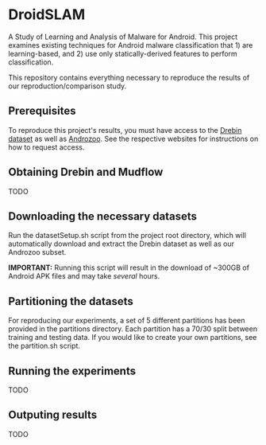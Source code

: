 # DroidSLAM
A Study of Learning and Analysis of Malware for Android.  This project examines existing techniques for Android malware classification that 1) are learning-based, and 2) use only statically-derived features to perform classification.

This repository contains everything necessary to reproduce the results of our reproduction/comparison study.

## Prerequisites
To reproduce this project's results, you must have access to the [Drebin dataset](https://www.sec.cs.tu-bs.de/~danarp/drebin/) as well as [Androzoo](https://androzoo.uni.lu/).  See the respective websites for instructions on how to request access.

## Obtaining Drebin and Mudflow
TODO

## Downloading the necessary datasets
Run the datasetSetup.sh script from the project root directory, which will automatically download and extract the Drebin dataset as well as our Androzoo subset.

**IMPORTANT:** Running this script will result in the download of ~300GB of Android APK files and may take *several* hours.

## Partitioning the datasets
For reproducing our experiments, a set of 5 different partitions has been provided in the partitions directory.  Each partition has a 70/30 split between training and testing data.  If you would like to create your own partitions, see the partition.sh script.

## Running the experiments
TODO

## Outputing results
TODO
